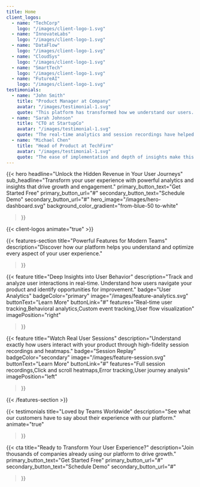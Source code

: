```yaml
---
title: Home
client_logos:
  - name: "TechCorp"
    logo: "/images/client-logo-1.svg"
  - name: "InnovateLabs"
    logo: "/images/client-logo-1.svg"
  - name: "DataFlow"
    logo: "/images/client-logo-1.svg"
  - name: "CloudSys"
    logo: "/images/client-logo-1.svg"
  - name: "SmartTech"
    logo: "/images/client-logo-1.svg"
  - name: "FutureAI"
    logo: "/images/client-logo-1.svg"
testimonials:
  - name: "John Smith"
    title: "Product Manager at Company"
    avatar: "/images/testimonial-1.svg"
    quote: "This platform has transformed how we understand our users. The insights we've gained have been invaluable for our product development."
  - name: "Sarah Johnson"
    title: "CTO at StartupCo"
    avatar: "/images/testimonial-1.svg"
    quote: "The real-time analytics and session recordings have helped us identify and fix critical UX issues we never knew existed."
  - name: "Michael Chen"
    title: "Head of Product at TechFirm"
    avatar: "/images/testimonial-1.svg"
    quote: "The ease of implementation and depth of insights make this platform stand out. It's become an essential tool for our product team."
---
```


{{< hero 
    headline="Unlock the Hidden Revenue in Your User Journeys"
    sub_headline="Transform your user experience with powerful analytics and insights that drive growth and engagement."
    primary_button_text="Get Started Free"
    primary_button_url="#"
    secondary_button_text="Schedule Demo"
    secondary_button_url="#"
    hero_image="/images/hero-dashboard.svg"
    background_color_gradient="from-blue-50 to-white"
>}}

{{< client-logos animate="true" >}}

{{< features-section 
    title="Powerful Features for Modern Teams"
    description="Discover how our platform helps you understand and optimize every aspect of your user experience."
>}}

{{< feature
    title="Deep Insights into User Behavior"
    description="Track and analyze user interactions in real-time. Understand how users navigate your product and identify opportunities for improvement."
    badge="User Analytics"
    badgeColor="primary"
    image="/images/feature-analytics.svg"
    buttonText="Learn More"
    buttonLink="#"
    features="Real-time user tracking,Behavioral analytics,Custom event tracking,User flow visualization"
    imagePosition="right"
>}}

{{< feature
    title="Watch Real User Sessions"
    description="Understand exactly how users interact with your product through high-fidelity session recordings and heatmaps."
    badge="Session Replay"
    badgeColor="secondary"
    image="/images/feature-session.svg"
    buttonText="Learn More"
    buttonLink="#"
    features="Full session recordings,Click and scroll heatmaps,Error tracking,User journey analysis"
    imagePosition="left"
>}}

{{< /features-section >}}

{{< testimonials 
    title="Loved by Teams Worldwide"
    description="See what our customers have to say about their experience with our platform."
    animate="true"
>}}

{{< cta
    title="Ready to Transform Your User Experience?"
    description="Join thousands of companies already using our platform to drive growth."
    primary_button_text="Get Started Free"
    primary_button_url="#"
    secondary_button_text="Schedule Demo"
    secondary_button_url="#"
>}}
